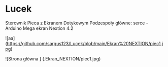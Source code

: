 # Lucek
Sterownik Pieca z Ekranem Dotykowym 
Podzespoły główne:
serce - Arduino Mega 
ekran Nextion 4.2

![aa] (https://github.com/sargus123/Lucek/blob/main/Ekran%20NEXTION/piec1.jpg)

![Strona główna ] (.Ekran_NEXTION/piec1.jpg)

